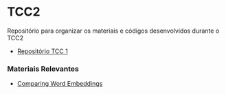 # TCC2
Repositório para organizar os materiais e códigos desenvolvidos durante o TCC2
* [Repositório TCC 1](https://github.com/brandelli/TCC-1)

### Materiais Relevantes
* [Comparing Word Embeddings](https://towardsdatascience.com/comparing-word-embeddings-c2efd2455fe3)
